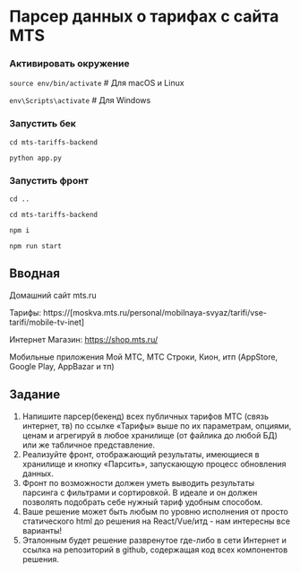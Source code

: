 # Парсер данных о тарифах с сайта MTS

### Активировать окружение

`source env/bin/activate`  # Для macOS и Linux

`env\Scripts\activate`  # Для Windows

### Запустить бек

`cd mts-tariffs-backend`

`python app.py`

### Запустить фронт

`cd ..`

`сd mts-tariffs-backend`

`npm i`

`npm run start`

## Вводная

 Домашний сайт mts.ru

 Тарифы: https://[moskva.mts.ru/personal/mobilnaya-svyaz/tarifi/vse-tarifi/mobile-tv-inet]
 
 Интернет Магазин: https://shop.mts.ru/

 Мобильные приложения Мой МТС, МТС Строки, Кион, итп (AppStore, Google Play, AppBazar
и тп)

## Задание

1. Напишите парсер(бекенд) всех публичных тарифов МТС (связь интернет, тв) по ссылке
«Тарифы» выше по их параметрам, опциями, ценам и агрегируй в любое хранилище (от
файлика до любой БД) или же табличное представление.
2. Реализуйте фронт, отображающий результаты, имеющиеся в хранилище и кнопку
«Парсить», запускающую процесс обновления данных.
3. Фронт по возможности должен уметь выводить результаты парсинга с фильтрами и
сортировкой. В идеале и он должен позволять подобрать себе нужный тариф удобным
способом.
4. Ваше решение может быть любым по уровню исполнения от просто статического html до
решения на React/Vue/итд - нам интересны все варианты!
5. Эталонным будет решение развренутое где-либо в сети Интернет и ссылка на репозиторий
в github, содержащая код всех компонентов решения.
